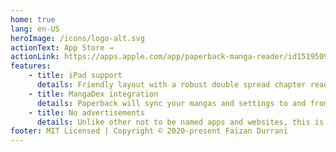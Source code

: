 ```yaml
---
home: true
lang: en-US
heroImage: /icons/logo-alt.svg
actionText: App Store →
actionLink: https://apps.apple.com/app/paperback-manga-reader/id1519509781
features:
    - title: iPad support
      details: Friendly layout with a robust double spread chapter reader for iPad.
    - title: MangaDex integration
      details: Paperback will sync your mangas and settings to and from MangaDex.
    - title: No advertisements
      details: Unlike other not to be named apps and websites, this is a fully ad-free experience.
footer: MIT Licensed | Copyright © 2020-present Faizan Durrani
---
```

